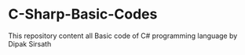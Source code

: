 # C-Sharp-Basic-Codes
This repository content all Basic code of C# programming language by Dipak Sirsath
